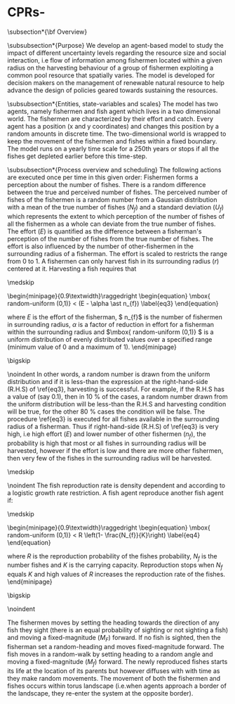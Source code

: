 # CPRs-
\subsection*{\bf Overview}

 \subsubsection*{Purpose}
We develop an agent-based model to study the impact of  different uncertainty levels regarding the resource size and  social interaction, i.e flow of information among fishermen located within a given radius on the harvesting behaviour of a group of fishermen exploiting a common pool resource that spatially varies. The model is developed for decision makers on the management  of renewable natural resource to help advance the design of policies geared towards sustaining the resources.

\subsubsection*{Entities, state-variables and scales}
The model has two agents, namely fishermen  and fish agent which lives in a two dimensional world. The fishermen are characterized by their effort and catch. Every agent has a position (x and y coordinates) and changes this position by a random amounts in discrete time. The two-dimensional world is wrapped to keep the movement of the fishermen and fishes within a fixed boundary.  The model runs on a yearly time scale for a 250th years or stops if all the fishes get depleted earlier before this time-step.

\subsubsection*{Process overview and scheduling}
The following actions are executed once per time in this given order: Fishermen forms a perception about the number of fishes. There is a random difference between the true and perceived number of fishes. The perceived number of fishes of the fishermen is a random number from a Gaussian distribution with a mean of the true number of fishes ($N_{f}$) and a standard deviation ($U_{f}$) which represents the extent to which perception of the number of fishes of all the fishermen as a whole can deviate from the true number of fishes. The effort ($E$) is quantified as the difference between a fisherman's perception of the number of fishes from the true number of fishes. The effort is also influenced by the number of  other-fishermen in the surrounding radius of a fisherman. The effort is scaled to  restricts the range from 0 to 1.  A fishermen can only harvest fish in its surrounding radius ($r$) centered at it. Harvesting a fish requires that 

\medskip
 
\begin{minipage}{0.9\textwidth}\raggedright
 \begin{equation}
 \mbox{ random-uniform (0,1)}  <  (E - \alpha \ast n_{f}) \label{eq3}
 \end{equation}

where $E$ is the effort of the fisherman, $ n_{f}$ is the number of fishermen in surrounding radius, $\alpha$ is a factor of reduction in effort for a fisherman within the surrounding radius and $\mbox{ random-uniform (0,1)} $ is a uniform distribution of evenly distributed values over a specified range (minimum value of 0 and a maximum of 1).
\end{minipage}

\bigskip
 
\noindent 
In other words, a random number is drawn from the uniform distribution and if it is less-than the expression at the right-hand-side (R.H.S) of \ref{eq3}, harvesting is successful. For example, if the R.H.S has a  value of (say 0.1), then in 10 \% of the cases, a random number drawn from the uniform distribution will be less-than the R.H.S  and harvesting condition will be true, for the other 80 \% cases the condition will be false. The procedure \ref{eq3} is executed for all fishes available in the surrounding radius of a fisherman. Thus if right-hand-side (R.H.S) of \ref{eq3} is very high, i.e high effort ($E$) and lower number of other fishermen ($n_{f}$), the probability is high that most or all fishes in surrounding radius will be harvested, however if the effort is low and there are more other fishermen, then very few of the fishes in the surrounding radius will be harvested.

 
\medskip

\noindent 
The fish reproduction rate is density dependent and according to a logistic growth rate restriction. A fish agent reproduce another fish agent  if:

 \medskip
 
\begin{minipage}{0.9\textwidth}\raggedright
 \begin{equation}
 \mbox{ random-uniform (0,1)}  <  R \left(1- \frac{N_{f}}{K}\right) \label{eq4}
 \end{equation}

where $R$ is the reproduction probability of the fishes probability, $N_{f}$ is the number fishes and $K$ is the carrying capacity. Reproduction stops  when $N_{f}$ equals $K$ and high values of $R$ increases the reproduction rate of the fishes. 
\end{minipage}

 \bigskip

\noindent

The fishermen moves by setting the heading towards the direction of any fish they sight (there is an equal probability of sighting or not sighting a fish) and moving a fixed-magnitude ($M_{F}$) forward. If no fish is sighted, then the fisherman set a random-heading and moves fixed-magnitude forward. The fish moves in a random-walk by setting heading to a random angle and moving a fixed-magnitude ($M_{f}$) forward. The newly reproduced fishes starts its life at the location of its parents but however diffuses with  with time as they make random movements. The movement of both the fishermen and fishes occurs within torus landscape (i.e.when agents approach a border of the landscape, they re-enter the system at the opposite border). 
